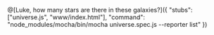 

@[Luke, how many stars are there in these galaxies?]({ "stubs": ["universe.js", "www/index.html"], "command": "node_modules/mocha/bin/mocha universe.spec.js --reporter list" })
